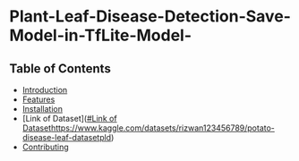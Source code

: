 # Plant-Leaf-Disease-Detection-Save-Model-in-TfLite-Model-

## Table of Contents

- [Introduction](#introduction)
- [Features](#features)
- [Installation](#installation)
- [Link of Dataset]([#Link of Dataset](https://www.kaggle.com/datasets/rizwan123456789/potato-disease-leaf-datasetpld)https://www.kaggle.com/datasets/rizwan123456789/potato-disease-leaf-datasetpld)
- [Contributing](#contributing)
